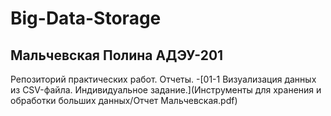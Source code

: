 # Big-Data-Storage
## Мальчевская Полина АДЭУ-201
Репозиторий практических работ. Отчеты.
-[01-1 Визуализация данных из CSV-файла. Индивидуальное задание.](Инструменты для хранения и обработки больших данных/Отчет Мальчевская.pdf)
